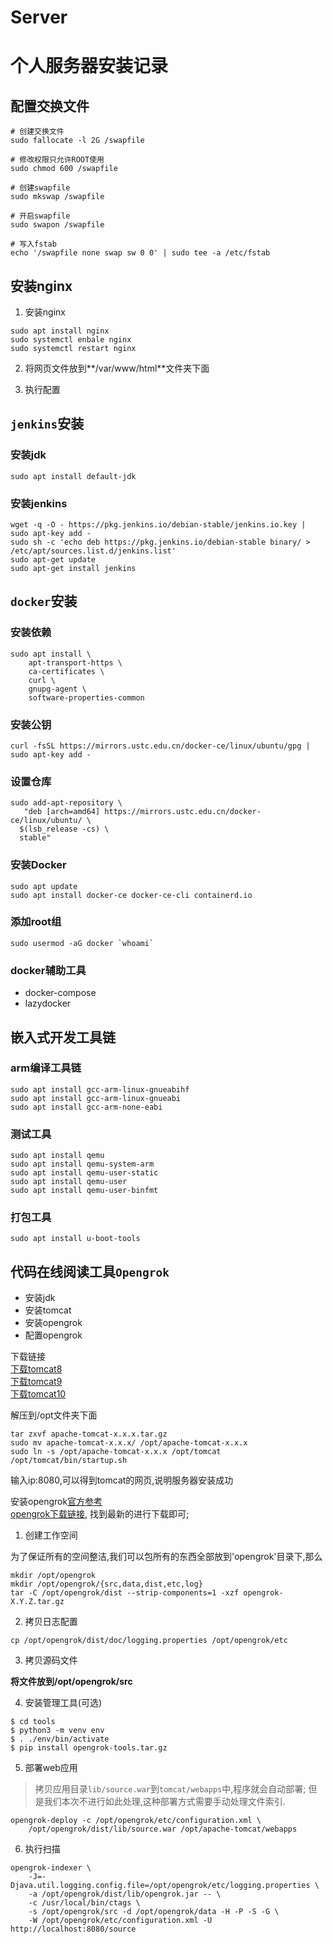 # Server


个人服务器安装记录
====
## 配置交换文件
```shell
# 创建交换文件
sudo fallocate -l 2G /swapfile

# 修改权限只允许ROOT使用
sudo chmod 600 /swapfile

# 创建swapfile
sudo mkswap /swapfile

# 开启swapfile
sudo swapon /swapfile

# 写入fstab
echo '/swapfile none swap sw 0 0' | sudo tee -a /etc/fstab
```

## 安装nginx

1. 安装nginx
```shell
sudo apt install nginx
sudo systemctl enbale nginx
sudo systemctl restart nginx
```

2. 将网页文件放到**/var/www/html**文件夹下面

3. 执行配置

## `jenkins`安装

### 安装jdk

```shell
sudo apt install default-jdk
```
### 安装jenkins

```shell
wget -q -O - https://pkg.jenkins.io/debian-stable/jenkins.io.key | sudo apt-key add -
sudo sh -c 'echo deb https://pkg.jenkins.io/debian-stable binary/ > /etc/apt/sources.list.d/jenkins.list'
sudo apt-get update
sudo apt-get install jenkins
```
## `docker`安装

### 安装依赖

```shell
sudo apt install \
    apt-transport-https \
    ca-certificates \
    curl \
    gnupg-agent \
    software-properties-common
```
### 安装公钥

```shell
curl -fsSL https://mirrors.ustc.edu.cn/docker-ce/linux/ubuntu/gpg | sudo apt-key add -
```

### 设置仓库
```shell
sudo add-apt-repository \
   "deb [arch=amd64] https://mirrors.ustc.edu.cn/docker-ce/linux/ubuntu/ \
  $(lsb_release -cs) \
  stable"
```

### 安装Docker

```shell
sudo apt update
sudo apt install docker-ce docker-ce-cli containerd.io
```

### 添加root组

```shell
sudo usermod -aG docker `whoami`
```

### docker辅助工具
+ docker-compose
+ lazydocker

## 嵌入式开发工具链

### arm编译工具链

```shell
sudo apt install gcc-arm-linux-gnueabihf
sudo apt install gcc-arm-linux-gnueabi
sudo apt install gcc-arm-none-eabi
```

### 测试工具

```shell
sudo apt install qemu
sudo apt install qemu-system-arm
sudo apt install qemu-user-static
sudo apt install qemu-user
sudo apt install qemu-user-binfmt
```

### 打包工具
```shell
sudo apt install u-boot-tools
```

## 代码在线阅读工具`Opengrok`

+ 安装jdk
+ 安装tomcat
+ 安装opengrok
+ 配置opengrok

下载链接</br>
[下载tomcat8](https://tomcat.apache.org/download-80.cgi)</br>
[下载tomcat9](https://tomcat.apache.org/download-90.cgi)</br>
[下载tomcat10](https://tomcat.apache.org/download-10.cgi)</br>

解压到/opt文件夹下面

```shell
tar zxvf apache-tomcat-x.x.x.tar.gz
sudo mv apache-tomcat-x.x.x/ /opt/apache-tomcat-x.x.x
sudo ln -s /opt/apache-tomcat-x.x.x /opt/tomcat
/opt/tomcat/bin/startup.sh
```

输入ip:8080,可以得到tomcat的网页,说明服务器安装成功

安装opengrok[官方参考](https://github.com/oracle/opengrok/wiki/How-to-setup-OpenGrok)</br>
[opengrok下载链接](https://github.com/oracle/opengrok/releases),
找到最新的进行下载即可;

1. 创建工作空间

为了保证所有的空间整洁,我们可以包所有的东西全部放到'opengrok'目录下,那么

```shell
mkdir /opt/opengrok
mkdir /opt/opengrok/{src,data,dist,etc,log}
tar -C /opt/opengrok/dist --strip-components=1 -xzf opengrok-X.Y.Z.tar.gz
```

2. 拷贝日志配置

```shell
cp /opt/opengrok/dist/doc/logging.properties /opt/opengrok/etc
```

3. 拷贝源码文件

**将文件放到/opt/opengrok/src**

4. 安装管理工具(可选)

```shell
$ cd tools
$ python3 -m venv env
$ . ./env/bin/activate
$ pip install opengrok-tools.tar.gz
```

5. 部署web应用
> 拷贝应用目录`lib/source.war`到`tomcat/webapps`中,程序就会自动部署;
> 但是我们本次不进行如此处理,这种部署方式需要手动处理文件索引.

```shell
opengrok-deploy -c /opt/opengrok/etc/configuration.xml \
    /opt/opengrok/dist/lib/source.war /opt/apache-tomcat/webapps
```

6. 执行扫描
```shell
opengrok-indexer \
    -J=-Djava.util.logging.config.file=/opt/opengrok/etc/logging.properties \
    -a /opt/opengrok/dist/lib/opengrok.jar -- \
    -c /usr/local/bin/ctags \
    -s /opt/opengrok/src -d /opt/opengrok/data -H -P -S -G \
    -W /opt/opengrok/etc/configuration.xml -U http://localhost:8080/source
```

